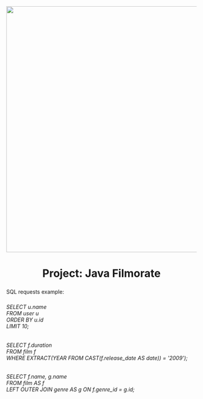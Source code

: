 <div align="center">
  <img height="650" src="https://i.imgur.com/4GsQCCY.png"  />
</div>

###

<h1 align="center">Project: Java Filmorate</h1>

###

<p align="left">SQL requests example:</p>

###

<h6 align="left">SELECT u.name<br>FROM user u<br>ORDER BY u.id<br>LIMIT 10;</h6>

###

<h6 align="left">SELECT f.duration<br>FROM film f<br>WHERE EXTRACT(YEAR FROM CAST(f.release_date AS date)) = '2009');</h6>

###

<h6 align="left">SELECT f.name, g.name<br>FROM film AS f<br>LEFT OUTER JOIN genre AS g ON f.genre_id = g.id;</h6>

###